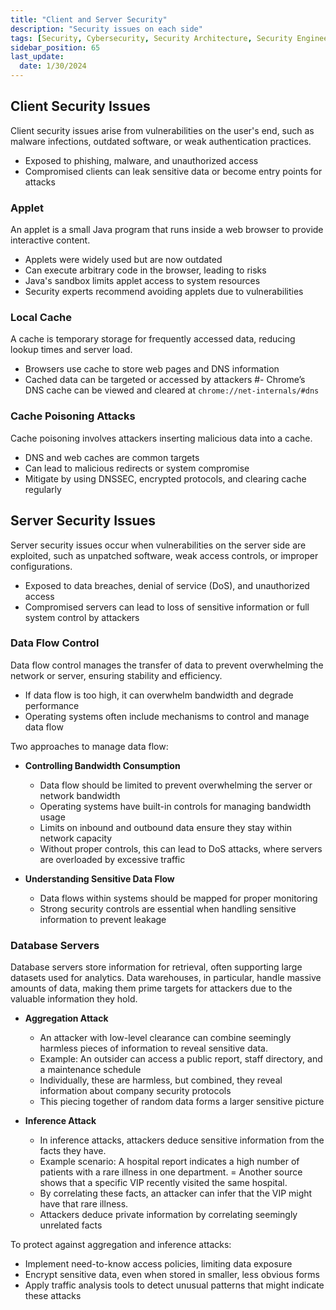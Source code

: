 ```yaml
---
title: "Client and Server Security"
description: "Security issues on each side"
tags: [Security, Cybersecurity, Security Architecture, Security Engineering]
sidebar_position: 65
last_update:
  date: 1/30/2024
---
```


## Client Security Issues
Client security issues arise from vulnerabilities on the user's end, such as malware infections, outdated software, or weak authentication practices.

- Exposed to phishing, malware, and unauthorized access
- Compromised clients can leak sensitive data or become entry points for attacks

### Applet
An applet is a small Java program that runs inside a web browser to provide interactive content.

- Applets were widely used but are now outdated
- Can execute arbitrary code in the browser, leading to risks
- Java's sandbox limits applet access to system resources
- Security experts recommend avoiding applets due to vulnerabilities

### Local Cache
A cache is temporary storage for frequently accessed data, reducing lookup times and server load.

- Browsers use cache to store web pages and DNS information
- Cached data can be targeted or accessed by attackers
#- Chrome’s DNS cache can be viewed and cleared at `chrome://net-internals/#dns`

### Cache Poisoning Attacks
Cache poisoning involves attackers inserting malicious data into a cache.

- DNS and web caches are common targets
- Can lead to malicious redirects or system compromise
- Mitigate by using DNSSEC, encrypted protocols, and clearing cache regularly

## Server Security Issues
Server security issues occur when vulnerabilities on the server side are exploited, such as unpatched software, weak access controls, or improper configurations.

- Exposed to data breaches, denial of service (DoS), and unauthorized access
- Compromised servers can lead to loss of sensitive information or full system control by attackers

### Data Flow Control

Data flow control manages the transfer of data to prevent overwhelming the network or server, ensuring stability and efficiency.

- If data flow is too high, it can overwhelm bandwidth and degrade performance
- Operating systems often include mechanisms to control and manage data flow

Two approaches to manage data flow:

- **Controlling Bandwidth Consumption**
    - Data flow should be limited to prevent overwhelming the server or network bandwidth
    - Operating systems have built-in controls for managing bandwidth usage
    - Limits on inbound and outbound data ensure they stay within network capacity
    - Without proper controls, this can lead to DoS attacks, where servers are overloaded by excessive traffic

- **Understanding Sensitive Data Flow**
    - Data flows within systems should be mapped for proper monitoring
    - Strong security controls are essential when handling sensitive information to prevent leakage



### Database Servers
Database servers store information for retrieval, often supporting large datasets used for analytics. Data warehouses, in particular, handle massive amounts of data, making them prime targets for attackers due to the valuable information they hold.

- **Aggregation Attack**

  - An attacker with low-level clearance can combine seemingly harmless pieces of information to reveal sensitive data.
  - Example: An outsider can access a public report, staff directory, and a maintenance schedule
  - Individually, these are harmless, but combined, they reveal information about company security protocols
  - This piecing together of random data forms a larger sensitive picture

- **Inference Attack**
  
  - In inference attacks, attackers deduce sensitive information from the facts they have.
  - Example scenario: A hospital report indicates a high number of patients with a rare illness in one department.
  = Another source shows that a specific VIP recently visited the same hospital.
  - By correlating these facts, an attacker can infer that the VIP might have that rare illness.
  - Attackers deduce private information by correlating seemingly unrelated facts

To protect against aggregation and inference attacks:

- Implement need-to-know access policies, limiting data exposure
- Encrypt sensitive data, even when stored in smaller, less obvious forms
- Apply traffic analysis tools to detect unusual patterns that might indicate these attacks
